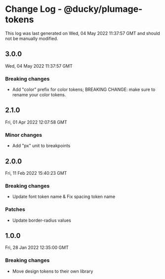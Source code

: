 # Change Log - @ducky/plumage-tokens

This log was last generated on Wed, 04 May 2022 11:37:57 GMT and should not be manually modified.

## 3.0.0
Wed, 04 May 2022 11:37:57 GMT

### Breaking changes

- Add "color" prefix for color tokens; BREAKING CHANGE: make sure to rename your color tokens.

## 2.1.0
Fri, 01 Apr 2022 12:07:58 GMT

### Minor changes

- Add "px" unit to breakpoints

## 2.0.0
Fri, 11 Feb 2022 15:40:23 GMT

### Breaking changes

- Update font token name & Fix spacing token name

### Patches

- Update border-radius values

## 1.0.0
Fri, 28 Jan 2022 12:35:00 GMT

### Breaking changes

- Move design tokens to their own library

